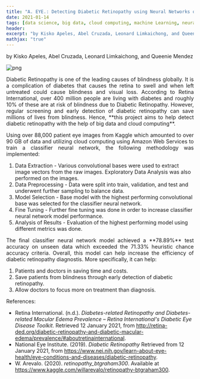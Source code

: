 ```yaml
---
title: "A. EYE.: Detecting Diabetic Retinopathy using Neural Networks on Patient Eye Images"
date: 2021-01-14
tags: [data science, big data, cloud computing, machine Learning, neural networks, medicine, computer vision]
header:
excerpt: "by Kisko Apeles, Abel Cruzada, Leonard Limkaichong, and Queenie Mendez"
mathjax: "true"
---
```

by Kisko Apeles, Abel Cruzada, Leonard Limkaichong, and Queenie Mendez

![png](/images/diabetic_retinopathy.png)

<p style="text-align:justify">
Diabetic Retinopathy is one of the leading causes of blindness globally. It is a complication of diabetes that causes the retina to swell and when left untreated could cause blindness and visual loss. According to Retina International, over 400 million people are living with diabetes and roughly 10% of these are at risk of blindness due to Diabetic Retinopathy. However, regular screening and early detection of diabetic retinopathy can save millions of lives from blindness. Hence, **this project aims to help detect diabetic retinopathy with the help of big data and cloud computing**.
 </p>

<p style="text-align:justify">
Using over 88,000 patient eye images from Kaggle which amounted to over 90 GB of data and utilizing cloud computing using Amazon Web Services to train a classifier neural network, the following methodology was implemented:
</p>

1. Data Extraction - Various convolutional bases were used to extract image vectors from the raw images. Exploratory Data Analysis was also performed on the images.
2. Data Preprocessing - Data were split into train, validation, and test and underwent further sampling to balance data.
3. Model Selection - Base model with the highest performing convolutional base was selected for the classifier neural network.
4. Fine Tuning - Further fine tuning was done in order to increase classifier neural network model performance.
5. Analysis of Results - Evaluation of the highest performing model using different metrics was done.

<p style="text-align:justify">
The final classifier neural network model achieved a **78.89%** test accuracy on unseen data which exceeded the 71.33% heuristic chance accuracy criteria. Overall, this model can help increase the efficiency of diabetic retinopathy diagnostis. More specifically, it can help:
</p>
  
1. Patients and doctors in saving time and costs.
2. Save patients from blindness through early detection of diabetic retinopathy.
3. Allow doctors to focus more on treatment than diagnosis.

References:
- Retina International. (n.d.). _Diabetes-related Retinopathy and Diabetes-related Macular Edema Prevalence – Retina International's Diabetic Eye Disease Toolkit_. Retrieved 12 January 2021, from http://retina-ded.org/diabetic-retinopathy-and-diabetic-macular-edema/prevalence/#aboutretinainternational.
- National Eye Institute. (2019). _Diabetic Retinopathy_ Retrieved from 12 January 2021, from https://www.nei.nih.gov/learn-about-eye-health/eye-conditions-and-diseases/diabetic-retinopathy.
- W. Arevalo. (2020). _retinopathy_btgraham300_. Available at https://www.kaggle.com/willarevalo/retinopathy-btgraham300.
